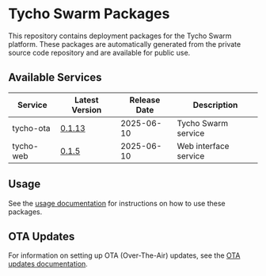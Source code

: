 # Tycho Swarm Packages

This repository contains deployment packages for the Tycho Swarm platform. These packages are automatically generated
from the private source code repository and are available for public use.

## Available Services

| Service | Latest Version | Release Date | Description |
|---------|---------------|--------------|-------------|
| tycho-ota | [0.1.13](services/tycho-ota/packages/tycho-ota-0.1.13.tar.gz) | 2025-06-10 | Tycho Swarm service |
| tycho-web | [0.1.5](services/tycho-web/packages/tycho-web-0.1.5.tar.gz) | 2025-06-10 | Web interface service |

## Usage

See the [usage documentation](docs/usage.md) for instructions on how to use these packages.

## OTA Updates

For information on setting up OTA (Over-The-Air) updates, see the [OTA updates documentation](docs/ota-updates.md).
